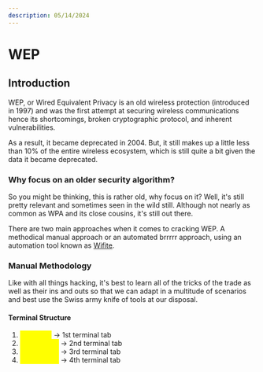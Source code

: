```yaml
---
description: 05/14/2024
---
```


# WEP

## Introduction

WEP, or Wired Equivalent Privacy is an old wireless protection (introduced in 1997) and was the first attempt at securing wireless communications hence its shortcomings, broken cryptographic protocol, and inherent vulnerabilities.&#x20;

As a result, it became deprecated in 2004. But, it still makes up a little less than 10% of the entire wireless ecosystem, which is still quite a bit given the data it became deprecated.

### Why focus on an older security algorithm?

So you might be thinking, this is rather old, why focus on it? Well, it's still pretty relevant and sometimes seen in the wild still. Although not nearly as common as WPA and its close cousins, it's still out there.&#x20;

There are two main approaches when it comes to cracking WEP. A methodical manual approach or an automated brrrrr approach, using an automation tool known as [Wifite](https://github.com/derv82/wifite).&#x20;

### Manual Methodology

Like with all things hacking, it's best to learn all of the tricks of the trade as well as their ins and outs so that we can adapt in a multitude of scenarios and best use the Swiss army knife of tools at our disposal.&#x20;

#### Terminal Structure

1. <mark style="color:yellow;">`airmon-ng`</mark> -> 1st terminal tab
2. <mark style="color:yellow;">`airodump-ng`</mark> -> 2nd terminal tab
3. <mark style="color:yellow;">`aireplay-ng`</mark> -> 3rd terminal tab
4. <mark style="color:yellow;">`aircrack-ng`</mark> -> 4th terminal tab

